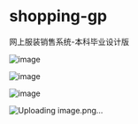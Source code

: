 # shopping-gp
网上服装销售系统-本科毕业设计版

![image](https://user-images.githubusercontent.com/77725730/174765991-eb387bd8-895a-47e4-8a09-691dab4b8b86.png)

![image](https://user-images.githubusercontent.com/77725730/174766113-bd5db20a-6ddf-4b77-a85e-9a67894ec13a.png)

![image](https://user-images.githubusercontent.com/77725730/174766243-6147a92e-ee12-4347-8c0c-f1c4bd810b29.png)

![Uploading image.png…]()

